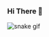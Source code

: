 ### Hi There 👋

![snake gif](https://github.com/SergioSemprebom/SergioSemprebom/blob/output/github-contribution-grid-snake.svg)

<!--
**SergiSemprebom** is a ✨ _special_ ✨ repository because its `README.md` (this file)  appears on your GitHub profile.
